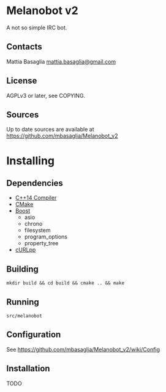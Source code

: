 Melanobot v2
============

A not so simple IRC bot.

Contacts
--------
Mattia Basaglia <mattia.basaglia@gmail.com>


License
-------
AGPLv3 or later, see COPYING.


Sources
-------

Up to date sources are available at https://github.com/mbasaglia/Melanobot_v2

Installing
==========

Dependencies
------------

* [C++14 Compiler](http://en.cppreference.com/w/cpp/compiler_support)
* [CMake](http://www.cmake.org/)
* [Boost](http://www.boost.org/)
    * asio
    * chrono
    * filesystem
    * program_options
    * property_tree
* [cURLpp](http://jpbarrette.github.io/curlpp/)

Building
--------

    mkdir build && cd build && cmake .. && make

Running
-------

    src/melanobot

Configuration
-------------

See https://github.com/mbasaglia/Melanobot_v2/wiki/Config

Installation
------------

TODO
